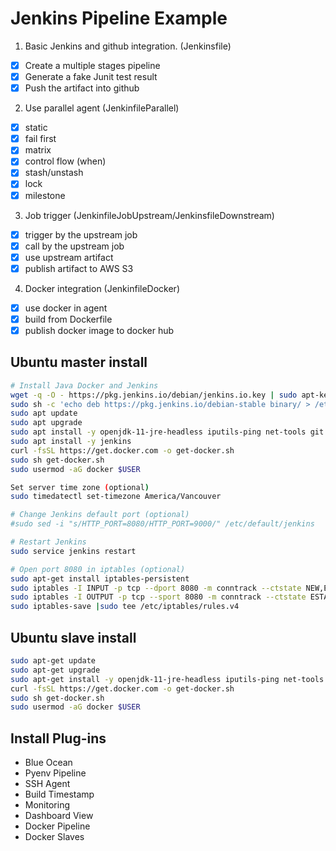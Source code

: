 # Jenkins Pipeline Example

1. Basic Jenkins and github integration. (Jenkinsfile)
 - [x] Create a multiple stages pipeline 
 - [x] Generate a fake Junit test result
 - [x] Push the artifact into github
2. Use parallel agent (JenkinfileParallel)
 - [x] static
 - [x] fail first
 - [x] matrix
 - [x] control flow (when)
 - [x] stash/unstash
 - [x] lock
 - [x] milestone
3. Job trigger (JenkinfileJobUpstream/JenkinsfileDownstream)
 - [x] trigger by the upstream job
 - [x] call by the upstream job
 - [x] use upstream artifact
 - [x] publish artifact to AWS S3
4. Docker integration (JenkinfileDocker)
 - [x] use docker in agent
 - [x] build from Dockerfile 
 - [x] publish docker image to docker hub

## Ubuntu master install
```bash
# Install Java Docker and Jenkins
wget -q -O - https://pkg.jenkins.io/debian/jenkins.io.key | sudo apt-key add -
sudo sh -c 'echo deb https://pkg.jenkins.io/debian-stable binary/ > /etc/apt/sources.list.d/jenkins.list'
sudo apt update
sudo apt upgrade
sudo apt install -y openjdk-11-jre-headless iputils-ping net-tools git python3.8-venv
sudo apt install -y jenkins
curl -fsSL https://get.docker.com -o get-docker.sh
sudo sh get-docker.sh
sudo usermod -aG docker $USER

Set server time zone (optional)
sudo timedatectl set-timezone America/Vancouver

# Change Jenkins default port (optional)
#sudo sed -i "s/HTTP_PORT=8080/HTTP_PORT=9000/" /etc/default/jenkins

# Restart Jenkins
sudo service jenkins restart

# Open port 8080 in iptables (optional)
sudo apt-get install iptables-persistent
sudo iptables -I INPUT -p tcp --dport 8080 -m conntrack --ctstate NEW,ESTABLISHED -j ACCEPT
sudo iptables -I OUTPUT -p tcp --sport 8080 -m conntrack --ctstate ESTABLISHED -j ACCEPT
sudo iptables-save |sudo tee /etc/iptables/rules.v4
```

## Ubuntu slave install
```bash
sudo apt-get update
sudo apt-get upgrade
sudo apt-get install -y openjdk-11-jre-headless iputils-ping net-tools git python3.8-venv
curl -fsSL https://get.docker.com -o get-docker.sh
sudo sh get-docker.sh
sudo usermod -aG docker $USER
```

## Install Plug-ins
- Blue Ocean
- Pyenv Pipeline
- SSH Agent
- Build Timestamp
- Monitoring
- Dashboard View
- Docker Pipeline
- Docker Slaves
